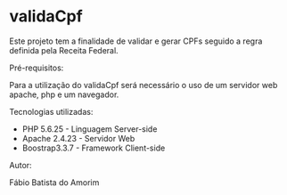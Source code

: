 # validaCpf

Este projeto tem a finalidade de validar e gerar CPFs seguido a regra definida pela Receita Federal.

Pré-requisitos:

Para a utilização do validaCpf será necessário o uso de um servidor web apache, php e um navegador.

Tecnologias utilizadas:

- PHP 5.6.25 - Linguagem Server-side
- Apache 2.4.23 - Servidor Web
- Boostrap3.3.7 - Framework Client-side

Autor:

Fábio Batista do Amorim
